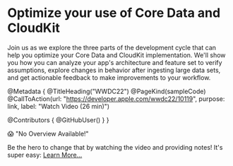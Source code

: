 # Optimize your use of Core Data and CloudKit

Join us as we explore the three parts of the development cycle that can help you optimize your Core Data and CloudKit implementation. We'll show you how you can analyze your app's architecture and feature set to verify assumptions, explore changes in behavior after ingesting large data sets, and get actionable feedback to make improvements to your workflow.

@Metadata {
   @TitleHeading("WWDC22")
   @PageKind(sampleCode)
   @CallToAction(url: "https://developer.apple.com/wwdc22/10119", purpose: link, label: "Watch Video (26 min)")

   @Contributors {
      @GitHubUser(<replace this with your GitHub handle>)
   }
}

😱 "No Overview Available!"

Be the hero to change that by watching the video and providing notes! It's super easy:
 [Learn More…](https://wwdcnotes.com/documentation/wwdcnotes/contributing)
